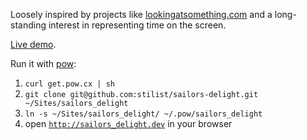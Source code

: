 Loosely inspired by projects like
[lookingatsomething.com](http://lookingatsomething.com/) and a long-standing
interest in representing time on the screen.

[Live demo](http://static.ratafia.info/sailors_delight/).

Run it with [pow](http://pow.cx):

1. `curl get.pow.cx | sh`
2. `git clone git@github.com:stilist/sailors-delight.git ~/Sites/sailors_delight`
3. `ln -s ~/Sites/sailors_delight/ ~/.pow/sailors_delight`
4. open [`http://sailors_delight.dev`](http://sailors_delight.dev) in your browser
